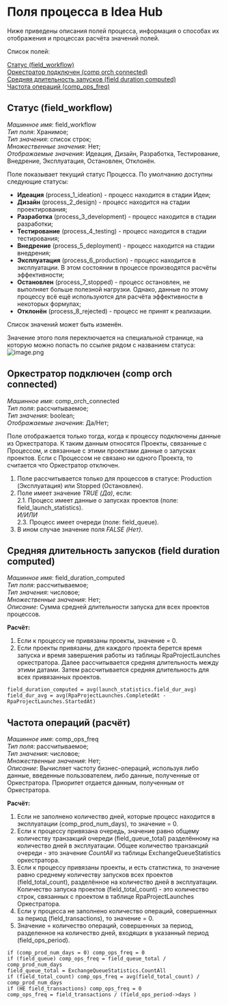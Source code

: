 # Поля процесса в Idea Hub

Ниже приведены описания полей процесса, информация о способах их отображения и процессах расчёта значений полей.

Список полей:

[Статус (field_workflow)](https://github.com/PrimoRPA/Docs.Rus/new/1347-%D0%BD%D0%B0%D0%BF%D0%B8%D1%81%D0%B0%D1%82%D1%8C-%D1%81%D1%82%D0%B0%D1%82%D1%8C%D1%8E-%D0%BF%D1%80%D0%BE-%D0%BF%D0%BE%D0%BB%D1%8F-%D0%BF%D1%80%D0%BE%D1%86%D0%B5%D1%81%D1%81%D0%B0-%D0%B2-idea-hub/idea-hub/processes#%D1%81%D1%82%D0%B0%D1%82%D1%83%D1%81-field_workflow)  
[Оркестратор подключен (comp orch connected)](https://github.com/PrimoRPA/Docs.Rus/new/1347-%D0%BD%D0%B0%D0%BF%D0%B8%D1%81%D0%B0%D1%82%D1%8C-%D1%81%D1%82%D0%B0%D1%82%D1%8C%D1%8E-%D0%BF%D1%80%D0%BE-%D0%BF%D0%BE%D0%BB%D1%8F-%D0%BF%D1%80%D0%BE%D1%86%D0%B5%D1%81%D1%81%D0%B0-%D0%B2-idea-hub/idea-hub/processes#%D0%BE%D1%80%D0%BA%D0%B5%D1%81%D1%82%D1%80%D0%B0%D1%82%D0%BE%D1%80-%D0%BF%D0%BE%D0%B4%D0%BA%D0%BB%D1%8E%D1%87%D0%B5%D0%BD-comp-orch-connected)  
[Средняя длительность запусков (field duration computed)](https://github.com/PrimoRPA/Docs.Rus/new/1347-%D0%BD%D0%B0%D0%BF%D0%B8%D1%81%D0%B0%D1%82%D1%8C-%D1%81%D1%82%D0%B0%D1%82%D1%8C%D1%8E-%D0%BF%D1%80%D0%BE-%D0%BF%D0%BE%D0%BB%D1%8F-%D0%BF%D1%80%D0%BE%D1%86%D0%B5%D1%81%D1%81%D0%B0-%D0%B2-idea-hub/idea-hub/processes#%D1%81%D1%80%D0%B5%D0%B4%D0%BD%D1%8F%D1%8F-%D0%B4%D0%BB%D0%B8%D1%82%D0%B5%D0%BB%D1%8C%D0%BD%D0%BE%D1%81%D1%82%D1%8C-%D0%B7%D0%B0%D0%BF%D1%83%D1%81%D0%BA%D0%BE%D0%B2-field-duration-computed)  
[Частота операций (comp_ops_freq)](https://github.com/PrimoRPA/Docs.Rus/new/1347-%D0%BD%D0%B0%D0%BF%D0%B8%D1%81%D0%B0%D1%82%D1%8C-%D1%81%D1%82%D0%B0%D1%82%D1%8C%D1%8E-%D0%BF%D1%80%D0%BE-%D0%BF%D0%BE%D0%BB%D1%8F-%D0%BF%D1%80%D0%BE%D1%86%D0%B5%D1%81%D1%81%D0%B0-%D0%B2-idea-hub/idea-hub/processes#%D1%87%D0%B0%D1%81%D1%82%D0%BE%D1%82%D0%B0-%D0%BE%D0%BF%D0%B5%D1%80%D0%B0%D1%86%D0%B8%D0%B9-%D1%80%D0%B0%D1%81%D1%87%D1%91%D1%82)  

## Статус (field_workflow)
*Машинное имя*: field_workflow  
*Тип поля*: Хранимое;  
*Тип значения*: список строк;  
*Множественные значения*: Нет;  
*Отображаемые значения*: Идеация, Дизайн, Разработка, Тестирование, Внедрение, Эксплуатация, Остановлен, Отклонён.  

Поле показывает текущий статус Процесса. 
По умолчанию доступны следующие статусы:
- **Идеация** (process_1_ideation) - процесс находится в стадии Идеи;
- **Дизайн** (process_2_design) - процесс находится на стадии проектирования;
- **Разработка** (process_3_development) - процесс находится в стадии разработки;
- **Тестирование** (process_4_testing) - процесс находится в стадии тестирования;
- **Внедрение** (process_5_deployment) - процесс находится на стадии внедрения;
- **Эксплуатация** (process_6_production) - процесс находится в эксплуатации. В этом состоянии в процессе производятся расчёты эффективности;
- **Остановлен** (process_7_stopped) - процесс остановлен, не выполняет больше полезной нагрузки. Однако, данные по этому процессу всё ещё используются для расчёта эффективности в некоторых формулах;
- **Отклонён** (process_8_rejected) - процесс не принят к реализации.

Список значений может быть изменён.

Значение этого поля переключается на специальной странице, на которую можно попасть по ссылке рядом с названием статуса:
![image.png](/.attachments/image-bead137d-2c30-4a06-be76-a0ac067f2d41.png)

##  Оркестратор подключен (comp orch connected)
*Машинное имя*: comp_orch_connected  
*Тип поля*: рассчитываемое;  
*Тип значения*: boolean;  
*Отображаемые значения*: Да/Нет;  

Поле отображается только тогда, когда к процессу подключены данные из Оркестратора. К таким данным относятся Проекты, связанные с Процессом, 
и связанные с этими проектами данные о запусках проектов. Если с Процессом не связано ни одного Проекта, то считается что Оркестратор отключен.

1. Поле рассчитывается только для процессов в статусе: Production (Эксплуатация) или Stopped (Остановлен).
2. Поле имеет значение *TRUE (Да)*, если:  
2.1. Процесс имеет данные о запусках проектов (поле: field_launch_statistics).  
*И/ИЛИ*  
2.3. Процесс имеет очереди (поле: field_queue).  
3. В ином случае значение поля *FALSE (Нет)*.

## Средняя длительность запусков (field duration computed)
*Машинное имя*: field_duration_computed  
*Тип поля*: рассчитываемое;  
*Тип значения*: числовое;  
*Множественные значения*: Нет;  
*Описание*: Сумма средней длительности запуска для всех проектов процессов.  

**Расчёт:**
1. Если к процессу не привязаны проекты, значение = 0.
2. Если проекты привязаны, для каждого проекта берется время запуска и время завершения работы из таблицы RpaProjectLaunches оркестратора. Далее рассчитывается средняя
длительность между этими датами. Затем рассчитывается средняя длительность для всех привязанных проектов.

```
field_duration_computed = avg(launch_statistics.field_dur_avg)
field_dur_avg = avg(RpaProjectLaunches.CompletedAt - RpaProjectLaunches.StartedAt)
```

## Частота операций (расчёт)
*Машинное имя*: comp_ops_freq    
*Тип поля*: рассчитываемое;    
*Тип значения*: числовое;    
*Множественные значения*: Нет;  
*Описание*: Вычисляет частоту бизнес-операций, используя либо данные, введенные пользователем, либо данные, полученные от Оркестратора. 
Приоритет отдается данным, полученным от Оркестратора.  

**Расчёт:**
1. Если не заполнено количество дней, которые процесс находится в эксплуатации (comp_prod_num_days), то значение = 0.
2. Если к процессу привязана очередь, значение равно общему количеству транзакций очереди (field_queue_total) разделённому на количество дней в эксплуатации.
Общее количество транзакций очереди - это значение *CountAll* из таблицы ExchangeQueueStatistics оркестратора.
4. Если к процессу привязаны проекты, и есть статистика, то значение равно среднему количеству запусков всех проектов (field_total_count), разделённое на количество
дней в эксплуатации. Количество запуска проектов (field_total_count) - это количество строк, связанных с проектом в таблице RpaProjectLaunches Оркестратора.
6. Если у процесса не заполнено количество операций, совершенных за период (field_transactions), то значение = 0.
7. Значение = количество операций, совершенных за период, разделенное на количество дней, входящих в указанный период (field_ops_period).

```
if (comp_prod_num_days = 0) comp_ops_freq = 0
if (field_queue) comp_ops_freq = field_queue_total / comp_prod_num_days
field_queue_total = ExchangeQueueStatistics.CountAll
if (field_total_count) comp_ops_freq = avg(field_total_count) / comp_prod_num_days
if (НЕ field_transactions) comp_ops_freq = 0
comp_ops_freq = field_transactions / (field_ops_period->days )
```
